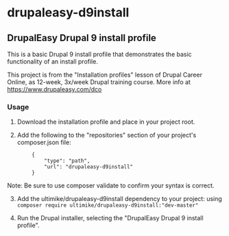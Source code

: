 # drupaleasy-d9install

## DrupalEasy Drupal 9 install profile

This is a basic Drupal 9 install profile that demonstrates the basic functionality of an install profile.

This project is from the "Installation profiles" lesson of Drupal Career Online, as 12-week, 3x/week Drupal 
training course. More info at https://www.drupaleasy.com/dco

### Usage

1. Download the installation profile and place in your project root.

2. Add the following to the "repositories" section of your project's composer.json file:

```
        {
            "type": "path",
            "url": "drupaleasy-d9install"
        }
```

Note: Be sure to use composer validate to confirm your syntax is correct.

3. Add the ultimike/drupaleasy-d9install dependency to your project: using `composer require ultimike/drupaleasy-d9install:"dev-master"`

4. Run the Drupal installer, selecting the "DrupalEasy Drupal 9 install profile".
